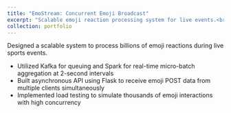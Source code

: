 ```yaml
---
title: "EmoStream: Concurrent Emoji Broadcast"
excerpt: "Scalable emoji reaction processing system for live events.<br/><img src='/images/emostream-pic.jpg' style='width:500px; height:300px;'>"
collection: portfolio
---
```


Designed a scalable system to process billions of emoji reactions during live sports events.

- Utilized Kafka for queuing and Spark for real-time micro-batch aggregation at 2-second intervals
- Built asynchronous API using Flask to receive emoji POST data from multiple clients simultaneously
- Implemented load testing to simulate thousands of emoji interactions with high concurrency
